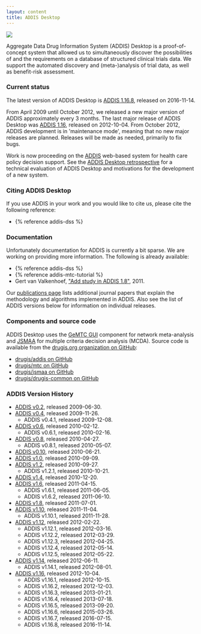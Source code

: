 ```yaml
---
layout: content
title: ADDIS Desktop
---
```


<img src="/images/addis1/addis.png" class="screen-shot right">

Aggregate Data Drug Information System (ADDIS) Desktop is a proof-of-concept system that allowed us to simultaneously discover the possibilities of and the requirements on a database of structured clinical trials data.
We support the automated discovery and (meta-)analysis of trial data, as well as benefit-risk assessment.

### Current status

The latest version of ADDIS Desktop is [ADDIS 1.16.8](/software/addis-desktop/addis1.16), released on 2016-11-14.

From April 2009 until October 2012, we released a new major version of ADDIS approximately every 3 months.
The last major release of ADDIS Desktop was [ADDIS 1.16](/software/addis-desktop/addis1.16), released on 2012-10-04.
From October 2012, ADDIS development is in 'maintenance mode', meaning that no new major releases are planned.
Releases will be made as needed, primarily to fix bugs.

Work is now proceeding on the [ADDIS](/software/addis) web-based system for health care policy decision support.
See the [ADDIS Desktop retrospective](/software/addis-desktop/retrospective) for a technical evaluation of ADDIS Desktop and motivations for the development of a new system.

### Citing ADDIS Desktop

If you use ADDIS in your work and you would like to cite us, please cite the following reference:

 - {% reference addis-dss %}

### Documentation

Unfortunately documentation for ADDIS is currently a bit sparse.
We are working on providing more information.
The following is already available:

 - {% reference addis-dss %}
 - {% reference addis-mtc-tutorial %}
 - Gert van Valkenhoef, ["Add study in ADDIS 1.8"](http://vimeo.com/25770968), 2011.

Our [publications page](/research/publications) lists additional journal papers that explain the methodology and algorithms implemented in ADDIS.
Also see the list of ADDIS versions below for information on individual releases.

### Components and source code

ADDIS Desktop uses the [GeMTC GUI](/software/addis-desktop/gemtc) component for network meta-analysis and [JSMAA](http://smaa.fi/jsmaa) for multiple criteria decision analysis (MCDA).
Source code is available from the [drugis.org organization on GitHub](https://github.com/drugis/):

 - [drugis/addis on GitHub](https://github.com/drugis/addis)
 - [drugis/mtc on GitHub](https://github.com/drugis/mtc)
 - [drugis/jsmaa on GitHub](https://github.com/drugis/jsmaa)
 - [drugis/drugis-common on GitHub](https://github.com/drugis/drugis-common)

### ADDIS Version History

  - [ADDIS v0.2](/software/addis-desktop/addis0.2 "ADDIS v0.2"), released 2009-06-30.
  - [ADDIS v0.4](/software/addis-desktop/addis0.4 "ADDIS v0.4"), released 2009-11-26.
      - ADDIS v0.4.1, released 2009-12-08.
  - [ADDIS v0.6](/software/addis-desktop/addis0.6 "ADDIS v0.6"), released 2010-02-12.
      - ADDIS v0.6.1, released 2010-02-16.
  - [ADDIS v0.8](/software/addis-desktop/addis0.8 "ADDIS v0.8"), released 2010-04-27.
      - ADDIS v0.8.1, released 2010-05-07.
  - [ADDIS v0.10](/software/addis-desktop/addis0.10 "ADDIS v0.10"), released 2010-06-21.
  - [ADDIS v1.0](/software/addis-desktop/addis1.0 "ADDIS v1.0"), released 2010-09-09.
  - [ADDIS v1.2](/software/addis-desktop/addis1.2 "ADDIS v1.2"), released 2010-09-27.
      - ADDIS v1.2.1, released 2010-10-21.
  - [ADDIS v1.4](/software/addis-desktop/addis1.4 "ADDIS v1.4"), released 2010-12-20.
  - [ADDIS v1.6](/software/addis-desktop/addis1.6 "ADDIS v1.6"), released 2011-04-15.
      - ADDIS v1.6.1, released 2011-06-05.
      - ADDIS v1.6.2, released 2011-06-10.
  - [ADDIS v1.8](/software/addis-desktop/addis1.8 "ADDIS v1.8"), released 2011-07-01.
  - [ADDIS v1.10](/software/addis-desktop/addis1.10 "ADDIS v1.10"), released 2011-11-04.
      - ADDIS v1.10.1, released 2011-11-28.
  - [ADDIS v1.12](/software/addis-desktop/addis1.12 "ADDIS v1.12"), released 2012-02-22.
      - ADDIS v1.12.1, released 2012-03-16.
      - ADDIS v1.12.2, released 2012-03-29.
      - ADDIS v1.12.3, released 2012-04-25.
      - ADDIS v1.12.4, released 2012-05-14.
      - ADDIS v1.12.5, released 2012-05-22.
  - [ADDIS v1.14](/software/addis-desktop/addis1.14 "ADDIS v1.14"), released 2012-06-11.
      - ADDIS v1.14.1, released 2012-08-01.
  - [ADDIS v1.16](/software/addis-desktop/addis1.16 "ADDIS v1.16"), released 2012-10-04.
      - ADDIS v1.16.1, released 2012-10-15.
      - ADDIS v1.16.2, released 2012-12-03.
      - ADDIS v1.16.3, released 2013-01-21.
      - ADDIS v1.16.4, released 2013-07-18.
      - ADDIS v1.16.5, released 2013-09-20.
      - ADDIS v1.16.6, released 2015-03-26.
      - ADDIS v1.16.7, released 2016-07-15.
      - ADDIS v1.16.8, released 2016-11-14.
